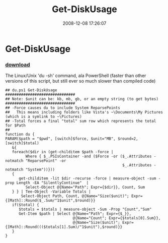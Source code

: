﻿---
pid:            721
parent:         0
children:       
poster:         Joel Bennett
title:          Get-DiskUsage
date:           2008-12-08 17:26:07
description:    The Linux/Unix 'du -sh' command, ala PowerShell (faster than other versions of this script, but still ever so much slower than compiled code)
format:         posh
---

# Get-DiskUsage

### [download](721.ps1)  

The Linux/Unix 'du -sh' command, ala PowerShell (faster than other versions of this script, but still ever so much slower than compiled code)

```posh
## du.ps1 Get-DiskUsage
###############################
## Note: $unit can be: kb, mb, gb, or an empty string (to get bytes)
###############################
## -Force causes du to include System ReparsePoints 
##   This means including folders like Vista's ~\Documents\My Pictures (which is a symlink to ~\Pictures)
## -Total forces a final "total" sum row which represents the total for $Path
##
function du {
PARAM($path = "$pwd", [switch]$force, $unit="MB", $round=2, [switch]$total) 
   &{ 
   foreach($dir in (get-childitem $path -force | 
         Where { $_.PSIsContainer -and ($Force -or ($_.Attributes -notmatch "ReparsePoint" -or
                                                    $_.Attributes -notmatch "System"))})) 
   { 
      get-childitem -lit $dir -recurse -force | measure-object -sum -prop Length -EA "SilentlyContinue"  |
         Select-Object @{Name="Path"; Expr={$dir}}, Count, Sum
   } } | Tee-Object -Variable Totals | 
       Select-Object Path, Count, @{Name="Size($unit)"; Expr={[Math]::Round($_.Sum/"1$unit",$round)}} 
   if($total) {
      $totals = $totals | measure-object -Sum -Prop "Count","Sum"
      Get-Item $path | Select @{Name="Path"; Expr={$_}}, 
                              @{Name="Count"; Expr={$totals[0].Sum}}, 
                              @{Name="Size($unit)"; Expr={[Math]::Round((($totals[1].Sum)/"1$unit"),$round)}}
   }
}

```
